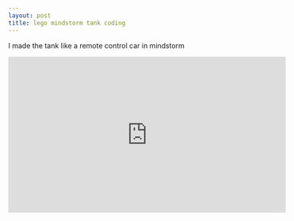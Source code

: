 ```yaml
---
layout: post
title: lego mindstorm tank coding
---
```


I made the tank like a remote control car in mindstorm


<iframe width="560" height="315" src="https://www.youtube.com/embed/3291Zp4FDto" frameborder="0" allow="accelerometer; autoplay; encrypted-media; gyroscope; picture-in-picture" allowfullscreen></iframe>